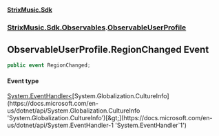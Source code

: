 #### [StrixMusic.Sdk](./index.md 'index')
### [StrixMusic.Sdk.Observables](./StrixMusic-Sdk-Observables.md 'StrixMusic.Sdk.Observables').[ObservableUserProfile](./StrixMusic-Sdk-Observables-ObservableUserProfile.md 'StrixMusic.Sdk.Observables.ObservableUserProfile')
## ObservableUserProfile.RegionChanged Event
```csharp
public event RegionChanged;
```
#### Event type
[System.EventHandler&lt;](https://docs.microsoft.com/en-us/dotnet/api/System.EventHandler-1 'System.EventHandler`1')[System.Globalization.CultureInfo](https://docs.microsoft.com/en-us/dotnet/api/System.Globalization.CultureInfo 'System.Globalization.CultureInfo')[&gt;](https://docs.microsoft.com/en-us/dotnet/api/System.EventHandler-1 'System.EventHandler`1')
